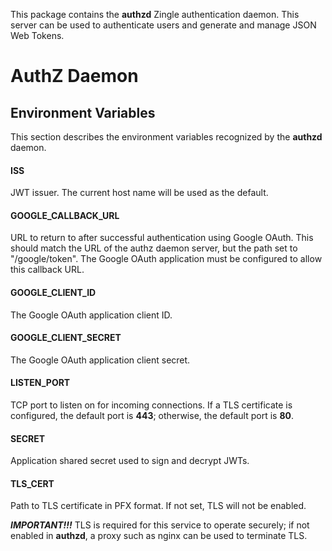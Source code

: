 This package contains the **authzd** Zingle authentication daemon.  This server
can be used to authenticate users and generate and manage JSON Web Tokens.

AuthZ Daemon
============

Environment Variables
---------------------
This section describes the environment variables recognized by the **authzd**
daemon.

#### ISS
JWT issuer.  The current host name will be used as the default.

#### GOOGLE_CALLBACK_URL
URL to return to after successful authentication using Google OAuth.  This
should match the URL of the authz daemon server, but the path set to
"/google/token".  The Google OAuth application must be configured to allow this
callback URL.

#### GOOGLE_CLIENT_ID
The Google OAuth application client ID.

#### GOOGLE_CLIENT_SECRET
The Google OAuth application client secret.

#### LISTEN_PORT
TCP port to listen on for incoming connections.  If a TLS certificate is
configured, the default port is **443**; otherwise, the default port is **80**.

#### SECRET
Application shared secret used to sign and decrypt JWTs.

#### TLS_CERT
Path to TLS certificate in PFX format.  If not set, TLS will not be enabled.

***IMPORTANT!!!*** TLS is required for this service to operate securely; if not
enabled in **authzd**, a proxy such as nginx can be used to terminate TLS.

